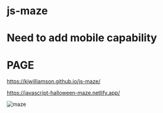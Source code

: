# js-maze

# Need to add mobile capability

# PAGE

https://kjwilliamson.github.io/js-maze/


https://javascript-halloween-maze.netlify.app/



![maze](https://user-images.githubusercontent.com/24884380/161319723-af390e85-99a6-4ca5-8f64-c82b201736cc.jpeg)

